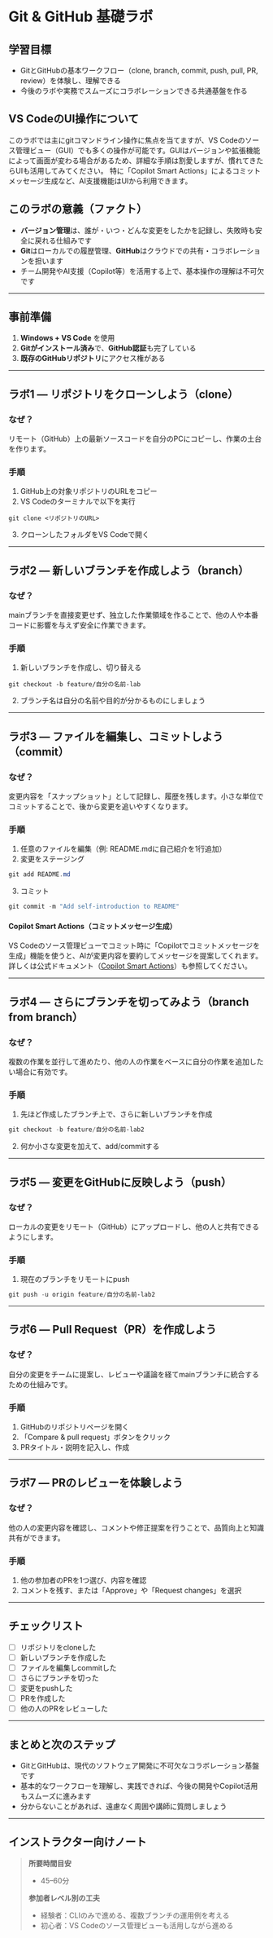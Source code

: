 # Git & GitHub 基礎ラボ

## 学習目標
- GitとGitHubの基本ワークフロー（clone, branch, commit, push, pull, PR, review）を体験し、理解できる
- 今後のラボや実務でスムーズにコラボレーションできる共通基盤を作る

## VS CodeのUI操作について
このラボでは主にgitコマンドライン操作に焦点を当てますが、VS Codeのソース管理ビュー（GUI）でも多くの操作が可能です。GUIはバージョンや拡張機能によって画面が変わる場合があるため、詳細な手順は割愛しますが、慣れてきたらUIも活用してみてください。
特に「Copilot Smart Actions」によるコミットメッセージ生成など、AI支援機能はUIから利用できます。

## このラボの意義（ファクト）
- **バージョン管理**は、誰が・いつ・どんな変更をしたかを記録し、失敗時も安全に戻れる仕組みです
- **Git**はローカルでの履歴管理、**GitHub**はクラウドでの共有・コラボレーションを担います
- チーム開発やAI支援（Copilot等）を活用する上で、基本操作の理解は不可欠です

---

## 事前準備
1. **Windows + VS Code** を使用
2. **Gitがインストール済み**で、**GitHub認証**も完了している
3. **既存のGitHubリポジトリ**にアクセス権がある

---

## ラボ1 — リポジトリをクローンしよう（clone）

### なぜ？
リモート（GitHub）上の最新ソースコードを自分のPCにコピーし、作業の土台を作ります。

### 手順
1. GitHub上の対象リポジトリのURLをコピー
2. VS Codeのターミナルで以下を実行
```
git clone <リポジトリのURL>
```
3. クローンしたフォルダをVS Codeで開く

---

## ラボ2 — 新しいブランチを作成しよう（branch）

### なぜ？
mainブランチを直接変更せず、独立した作業領域を作ることで、他の人や本番コードに影響を与えず安全に作業できます。

### 手順
1. 新しいブランチを作成し、切り替える
```
git checkout -b feature/自分の名前-lab
```
2. ブランチ名は自分の名前や目的が分かるものにしましょう

---

## ラボ3 — ファイルを編集し、コミットしよう（commit）

### なぜ？
変更内容を「スナップショット」として記録し、履歴を残します。小さな単位でコミットすることで、後から変更を追いやすくなります。

### 手順
1. 任意のファイルを編集（例: README.mdに自己紹介を1行追加）
2. 変更をステージング
```powershell
git add README.md
```
3. コミット
```powershell
git commit -m "Add self-introduction to README"
```

#### Copilot Smart Actions（コミットメッセージ生成）
VS Codeのソース管理ビューでコミット時に「Copilotでコミットメッセージを生成」機能を使うと、AIが変更内容を要約してメッセージを提案してくれます。
詳しくは公式ドキュメント（[Copilot Smart Actions](https://code.visualstudio.com/docs/copilot/copilot-smart-actions)）も参照してください。

---

## ラボ4 — さらにブランチを切ってみよう（branch from branch）

### なぜ？
複数の作業を並行して進めたり、他の人の作業をベースに自分の作業を追加したい場合に有効です。

### 手順
1. 先ほど作成したブランチ上で、さらに新しいブランチを作成
```powershell
git checkout -b feature/自分の名前-lab2
```
2. 何か小さな変更を加えて、add/commitする

---

## ラボ5 — 変更をGitHubに反映しよう（push）

### なぜ？
ローカルの変更をリモート（GitHub）にアップロードし、他の人と共有できるようにします。

### 手順
1. 現在のブランチをリモートにpush
```powershell
git push -u origin feature/自分の名前-lab2
```

---

## ラボ6 — Pull Request（PR）を作成しよう

### なぜ？
自分の変更をチームに提案し、レビューや議論を経てmainブランチに統合するための仕組みです。

### 手順
1. GitHubのリポジトリページを開く
2. 「Compare & pull request」ボタンをクリック
3. PRタイトル・説明を記入し、作成

---

## ラボ7 — PRのレビューを体験しよう

### なぜ？
他の人の変更内容を確認し、コメントや修正提案を行うことで、品質向上と知識共有ができます。

### 手順
1. 他の参加者のPRを1つ選び、内容を確認
2. コメントを残す、または「Approve」や「Request changes」を選択

---

## チェックリスト
- [ ] リポジトリをcloneした
- [ ] 新しいブランチを作成した
- [ ] ファイルを編集しcommitした
- [ ] さらにブランチを切った
- [ ] 変更をpushした
- [ ] PRを作成した
- [ ] 他の人のPRをレビューした

---

## まとめと次のステップ
- GitとGitHubは、現代のソフトウェア開発に不可欠なコラボレーション基盤です
- 基本的なワークフローを理解し、実践できれば、今後の開発やCopilot活用もスムーズに進みます
- 分からないことがあれば、遠慮なく周囲や講師に質問しましょう

---

## インストラクター向けノート
> **所要時間目安**
> - 45–60分
>
> **参加者レベル別の工夫**
> - 経験者：CLIのみで進める、複数ブランチの運用例を考える
> - 初心者：VS Codeのソース管理ビューも活用しながら進める
